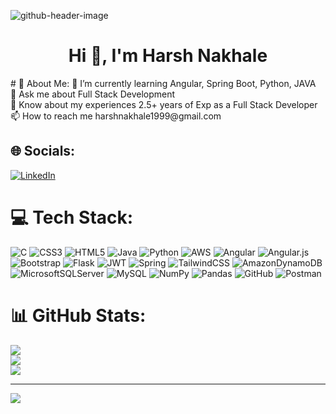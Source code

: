 ![github-header-image](https://github.com/HarshNakhale/HarshNakhale/assets/66204239/b19fab64-bec2-4e43-b288-0864c55f563f)
<h1 align="center">Hi 👋, I'm Harsh Nakhale</h1>
# 💫 About Me:
🌱 I’m currently learning Angular, Spring Boot, Python, JAVA<br>💬 Ask me about Full Stack Development<br>📄 Know about my experiences 2.5+ years of Exp as a Full Stack Developer<br>📫 How to reach me harshnakhale1999@gmail.com<br>


## 🌐 Socials:
[![LinkedIn](https://img.shields.io/badge/LinkedIn-%230077B5.svg?logo=linkedin&logoColor=white)](https://linkedin.com/in/harsh-nakhale-8199b4214) 

# 💻 Tech Stack:
![C](https://img.shields.io/badge/c-%2300599C.svg?style=plastic&logo=c&logoColor=white) ![CSS3](https://img.shields.io/badge/css3-%231572B6.svg?style=plastic&logo=css3&logoColor=white) ![HTML5](https://img.shields.io/badge/html5-%23E34F26.svg?style=plastic&logo=html5&logoColor=white) ![Java](https://img.shields.io/badge/java-%23ED8B00.svg?style=plastic&logo=openjdk&logoColor=white) ![Python](https://img.shields.io/badge/python-3670A0?style=plastic&logo=python&logoColor=ffdd54) ![AWS](https://img.shields.io/badge/AWS-%23FF9900.svg?style=plastic&logo=amazon-aws&logoColor=white) ![Angular](https://img.shields.io/badge/angular-%23DD0031.svg?style=plastic&logo=angular&logoColor=white) ![Angular.js](https://img.shields.io/badge/angular.js-%23E23237.svg?style=plastic&logo=angularjs&logoColor=white) ![Bootstrap](https://img.shields.io/badge/bootstrap-%238511FA.svg?style=plastic&logo=bootstrap&logoColor=white) ![Flask](https://img.shields.io/badge/flask-%23000.svg?style=plastic&logo=flask&logoColor=white) ![JWT](https://img.shields.io/badge/JWT-black?style=plastic&logo=JSON%20web%20tokens) ![Spring](https://img.shields.io/badge/spring-%236DB33F.svg?style=plastic&logo=spring&logoColor=white) ![TailwindCSS](https://img.shields.io/badge/tailwindcss-%2338B2AC.svg?style=plastic&logo=tailwind-css&logoColor=white) ![AmazonDynamoDB](https://img.shields.io/badge/Amazon%20DynamoDB-4053D6?style=plastic&logo=Amazon%20DynamoDB&logoColor=white) ![MicrosoftSQLServer](https://img.shields.io/badge/Microsoft%20SQL%20Server-CC2927?style=plastic&logo=microsoft%20sql%20server&logoColor=white) ![MySQL](https://img.shields.io/badge/mysql-4479A1.svg?style=plastic&logo=mysql&logoColor=white) ![NumPy](https://img.shields.io/badge/numpy-%23013243.svg?style=plastic&logo=numpy&logoColor=white) ![Pandas](https://img.shields.io/badge/pandas-%23150458.svg?style=plastic&logo=pandas&logoColor=white) ![GitHub](https://img.shields.io/badge/github-%23121011.svg?style=plastic&logo=github&logoColor=white) ![Postman](https://img.shields.io/badge/Postman-FF6C37?style=plastic&logo=postman&logoColor=white)
# 📊 GitHub Stats:
![](https://github-readme-stats.vercel.app/api?username=harshnakhale&theme=default&hide_border=false&include_all_commits=false&count_private=false)<br/>
![](https://github-readme-streak-stats.herokuapp.com/?user=harshnakhale&theme=default&hide_border=false)<br/>
![](https://github-readme-stats.vercel.app/api/top-langs/?username=harshnakhale&theme=default&hide_border=false&include_all_commits=false&count_private=false&layout=compact)

---
[![](https://visitcount.itsvg.in/api?id=harshnakhale&icon=0&color=0)](https://visitcount.itsvg.in)

<!-- Proudly created with GPRM ( https://gprm.itsvg.in ) -->
